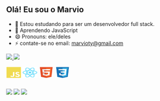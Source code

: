 ## Olá! Eu sou o Marvio


- 🔭 Estou estudando para ser um desenvolvedor full stack.
- 🌱 Aprendendo JavaScript
- 😄 Pronouns: ele/deles
- ⚡ contate-se no email: marvioty@gmail.com

<div>
  <a href="https://github.com/Marvio76">
    <img height="180em" src="https://github-readme-stats.vercel.app/api?username=Marvio76&show_icons=true&theme=dracula&include_all_commits=true&count_private=true"/>
    <img height="180em" src="https://github-readme-stats.vercel.app/api/top-langs/?username=Marvio76&layout=compact&langs_count=16&theme=dracula"/>
  </a>
</div>

<div style="display: inline_block"><br>
  <img align="center" alt="Marvio-Js" height="30" width="40" src="https://raw.githubusercontent.com/devicons/devicon/master/icons/javascript/javascript-plain.svg">
  <img align="center" alt="Marvio-React" height="30" width="40" src="https://raw.githubusercontent.com/devicons/devicon/master/icons/react/react-original.svg">
  <img align="center" alt="Marvio-HTML" height="30" width="40" src="https://raw.githubusercontent.com/devicons/devicon/master/icons/html5/html5-original.svg">
  <img align="center" alt="Marvio-CSS" height="30" width="40" src="https://raw.githubusercontent.com/devicons/devicon/master/icons/css3/css3-original.svg">
          
</div>
  
 ##
 
<div> 
  <a href="https://instagram.com/marvio_s" target="_blank"><img src="https://img.shields.io/badge/-Instagram-%23E4405F?style=for-the-badge&logo=instagram&logoColor=white" target="_blank"></a>
  <a href = "mailto: marvioty@gmail.com"><img src="https://img.shields.io/badge/-Gmail-%23333?style=for-the-badge&logo=gmail&logoColor=white" target="_blank"></a>
  <a href="https://www.linkedin.com/in/Marvio Rodrigues" target="_blank"><img src="https://img.shields.io/badge/-LinkedIn-%230077B5?style=for-the-badge&logo=linkedin&logoColor=white" target="_blank"></a> 
  
</div>
